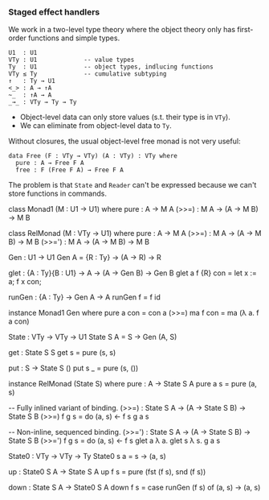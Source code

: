 
### Staged effect handlers

We work in a two-level type theory where the object theory only has first-order
functions and simple types.

    U1  : U1
	VTy : U1             -- value types
	Ty  : U1             -- object types, indlucing functions
	VTy ≤ Ty             -- cumulative subtyping
	↑   : Ty → U1
	<_> : A → ↑A
	~_  : ↑A → A
	_→_ : VTy → Ty → Ty

- Object-level data can only store values (s.t. their type is in `VTy`).
- We can eliminate from object-level data to `Ty`.

Without closures, the usual object-level free monad is not very
useful:

    data Free (F : VTy → VTy) (A : VTy) : VTy where
	  pure : A → Free F A
	  free : F (Free F A) → Free F A

The problem is that `State` and `Reader` can't be expressed because we can't
store functions in commands.

class Monad1 (M : U1 → U1) where
  pure  : A → M A
  (>>=) : M A → (A → M B) → M B

class RelMonad (M : VTy → U1) where
  pure   : A → M A
  (>>=)  : M A → (A → M B) → M B
  (>>=') : M A → (A → M B) → M B

Gen : U1 → U1
Gen A = {R : Ty} → (A → R) → R

glet : {A : Ty}{B : U1} → A → (A → Gen B) → Gen B
glet a f {R} con = let x := a; f x con;

runGen : {A : Ty} → Gen A → A
runGen f = f id

instance Monad1 Gen where
  pure a con = con a
  (>>=) ma f con = ma (λ a. f a con)

State : VTy → VTy → U1
State S A = S → Gen (A, S)

get : State S S
get s = pure (s, s)

put : S → State S ()
put s _ = pure (s, ())

instance RelMonad (State S) where
  pure : A → State S A
  pure a s = pure (a, s)

  -- Fully inlined variant of binding.
  (>>=) : State S A → (A → State S B) → State S B
  (>>=) f g s = do
    (a, s) <- f s
    g a s

  -- Non-inline, sequenced binding.
  (>>=') : State S A → (A → State S B) → State S B
  (>>=') f g s = do
    (a, s) <- f s
    glet a λ a.
    glet s λ s.
    g a s

State0 : VTy → VTy → Ty
State0 s a = s → (a, s)

up : State0 S A → State S A
up f s = pure (fst (f s), snd (f s))

down : State S A → State0 S A
down f s = case runGen (f s) of (a, s) → (a, s)

